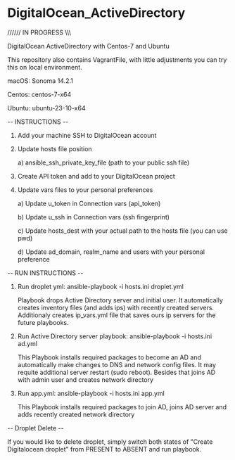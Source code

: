 # DigitalOcean_ActiveDirectory
////// IN PROGRESS \\\\\\

DigitalOcean ActiveDirectory with Centos-7 and Ubuntu

This repository also contains VagrantFile, with little adjustments you can try this on local environment.

macOS: Sonoma 14.2.1

Centos: centos-7-x64

Ubuntu: ubuntu-23-10-x64

-- INSTRUCTIONS --
1. Add your machine SSH to DigitalOcean account
2. Update hosts file position
   
   a) ansible_ssh_private_key_file (path to your public ssh file)
4. Create API token and add to your DigitalOcean project
5. Update vars files to your personal preferences
   
   a) Update u_token in Connection vars (api_token)
   
   b) Update u_ssh in Connection vars (ssh fingerprint)
   
   c) Update hosts_dest with your actual path to the hosts file (you can use pwd)
   
   d) Update ad_domain, realm_name and users with your personal preference

-- RUN INSTRUCTIONS --
1. Run droplet yml: ansible-playbook -i hosts.ini droplet.yml
   
   Playbook drops Active Directory server and initial user. It automatically creates inventory files (and adds ips) with recently created servers. Additionaly creates ip_vars.yml file that saves ours ip servers for the future playbooks.
   
3. Run Active Directory server playbook: ansible-playbook -i hosts.ini ad.yml
   
   This Playbook installs required packages to become an AD and automatically make changes to DNS and network config files. It may requite additional server restart (sudo reboot). Besides that joins AD with admin user and creates network directory
   
5. Run app.yml: ansible-playbook -i hosts.ini app.yml
   
   This Playbook installs required packages to join AD, joins AD server and adds recently created network directory

-- Droplet Delete --

If you would like to delete droplet, simply switch both states of "Create Digitalocean droplet" from PRESENT to ABSENT and run playbook.
